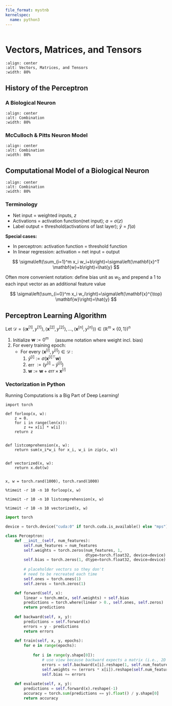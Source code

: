 ```yaml
---
file_format: mystnb
kernelspec:
  name: python3
---
```


```{title} Tensors in Deep Learning
```

# Vectors, Matrices, and Tensors

```{image} https://cdn.mathpix.com/snip/images/Y_juJrbZqtF4epAy9Cec8XteBLhamj40IpZXC5ZpgQQ.original.fullsize.png
:align: center
:alt: Vectors, Matrices, and Tensors
:width: 80%
```


## History of the Perceptron

### A Biological Neuron

```{image} https://cdn.mathpix.com/snip/images/8wUEGNNFyTX-f0d1BgU79sulc_LhTBokh0eB0mOKtag.original.fullsize.png
:align: center
:alt: Combination
:width: 80%
```

### McCulloch & Pitts Neuron Model

```{image} https://cdn.mathpix.com/snip/images/w57IlMRnRi2wXbTobHF6oZofNZcSM2Gltl7Ft5X-pW8.original.fullsize.png
:align: center
:alt: Combination
:width: 80%
```
## Computational Model of a Biological Neuron

```{image} https://cdn.mathpix.com/snip/images/9ibylJ3Je2tLOmvEiYz1R4LT9LPxFiUNpzgee_EpgDE.original.fullsize.png
:align: center
:alt: Combination
:width: 80%
```

### Terminology

- Net input $=$ weighted inputs, $z$
- Activations = activation function(net input); $a=\sigma(z)$
- Label output $=$ threshold(activations of last layer); $\hat{y}=f(a)$

**Special cases:**
- In perceptron: activation function = threshold function
- In linear regression: activation $=$ net input $=$ output

$$
\sigma\left(\sum_{i=1}^m x_i w_i+b\right)=\sigma\left(\mathbf{x}^T \mathbf{w}+b\right)=\hat{y}
$$

Often more convenient notation: define bias unit as $w_0$ and prepend a 1 to each input vector as an additional
feature value

$$
\sigma\left(\sum_{i=0}^m x_i w_i\right)=\sigma\left(\mathbf{x}^{\top} \mathbf{w}\right)=\hat{y}
$$

## Perceptron Learning Algorithm

Let $\mathcal{D}=\left(\left\langle\mathbf{x}^{[1]}, y^{[1]}\right\rangle,\left\langle\mathbf{x}^{[2]}, y^{[2]}\right\rangle, \ldots,\left\langle\mathbf{x}^{[n]}, y^{[n]}\right\rangle\right) \in\left(\mathbb{R}^m \times\{0,1\}\right)^n$

1. Initialize $\mathbf{w}:=0^m \quad$ (assume notation where weight incl. bias)
2. For every training epoch:
   * For every $\left\langle\mathbf{x}^{[i]}, y^{[i]}\right\rangle \in \mathcal{D}$ :
     1. $\hat{y}^{[i]}:=\sigma\left(\mathbf{x}^{[i] \top} \mathbf{w}\right)$
     2. err $:=\left(y^{[i]}-\hat{y}^{[i]}\right)$
     3. $\mathbf{w}:=\mathbf{w}+e r r \times \mathbf{x}^{[i]}$

### Vectorization in Python

Running Computations is a Big Part of Deep Learning!

```{code-cell}
import torch

def forloop(x, w):
    z = 0.
    for i in range(len(x)):
        z += x[i] * w[i]
    return z


def listcomprehension(x, w):
    return sum(x_i*w_i for x_i, w_i in zip(x, w))


def vectorized(x, w):
    return x.dot(w)


x, w = torch.rand(1000), torch.rand(1000)

%timeit -r 10 -n 10 forloop(x, w)

%timeit -r 10 -n 10 listcomprehension(x, w)

%timeit -r 10 -n 10 vectorized(x, w)

```

```python
import torch

device = torch.device("cuda:0" if torch.cuda.is_available() else "mps")

class Perceptron:
    def __init__(self, num_features):
        self.num_features = num_features
        self.weights = torch.zeros(num_features, 1, 
                                   dtype=torch.float32, device=device)
        self.bias = torch.zeros(1, dtype=torch.float32, device=device)
        
        # placeholder vectors so they don't
        # need to be recreated each time
        self.ones = torch.ones(1)
        self.zeros = torch.zeros(1)

    def forward(self, x):
        linear = torch.mm(x, self.weights) + self.bias
        predictions = torch.where(linear > 0., self.ones, self.zeros)
        return predictions
        
    def backward(self, x, y):  
        predictions = self.forward(x)
        errors = y - predictions
        return errors
        
    def train(self, x, y, epochs):
        for e in range(epochs):
            
            for i in range(y.shape[0]):
                # use view because backward expects a matrix (i.e., 2D tensor)
                errors = self.backward(x[i].reshape(1, self.num_features), y[i]).reshape(-1)
                self.weights += (errors * x[i]).reshape(self.num_features, 1)
                self.bias += errors
                
    def evaluate(self, x, y):
        predictions = self.forward(x).reshape(-1)
        accuracy = torch.sum(predictions == y).float() / y.shape[0]
        return accuracy

```
